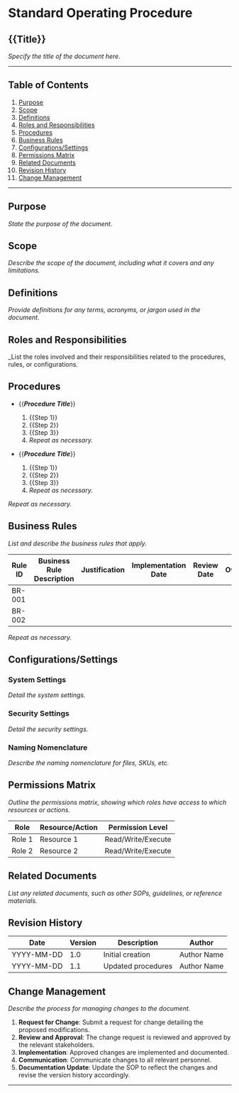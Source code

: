 # Standard Operating Procedure

## {{Title}}

_Specify the title of the document here._

---

## Table of Contents

1. [Purpose](https://chatgpt.com/c/16c988da-a2dd-466b-b77f-38e70e89f248#purpose)
2. [Scope](https://chatgpt.com/c/16c988da-a2dd-466b-b77f-38e70e89f248#scope)
3. [Definitions](https://chatgpt.com/c/16c988da-a2dd-466b-b77f-38e70e89f248#definitions)
4. [Roles and Responsibilities](https://chatgpt.com/c/16c988da-a2dd-466b-b77f-38e70e89f248#roles-and-responsibilities)
5. [Procedures](https://chatgpt.com/c/16c988da-a2dd-466b-b77f-38e70e89f248#procedures)
6. [Business Rules](https://chatgpt.com/c/16c988da-a2dd-466b-b77f-38e70e89f248#business-rules)
7. [Configurations/Settings](https://chatgpt.com/c/16c988da-a2dd-466b-b77f-38e70e89f248#configurations-settings)
8. [Permissions Matrix](https://chatgpt.com/c/16c988da-a2dd-466b-b77f-38e70e89f248#permissions-matrix)
9. [Related Documents](https://chatgpt.com/c/16c988da-a2dd-466b-b77f-38e70e89f248#related-documents)
10. [Revision History](https://chatgpt.com/c/16c988da-a2dd-466b-b77f-38e70e89f248#revision-history)
11. [Change Management](https://chatgpt.com/c/16c988da-a2dd-466b-b77f-38e70e89f248#change-management)

---

## Purpose

_State the purpose of the document._

## Scope

_Describe the scope of the document, including what it covers and any limitations._

## Definitions

_Provide definitions for any terms, acronyms, or jargon used in the document._

## Roles and Responsibilities

_List the roles involved and their responsibilities related to the procedures, rules, or configurations.
## Procedures

- {{**_Procedure Title_**}}
	1. {{Step 1}}
	2. {{Step 2}}
	3. {{Step 3}}
	4. _Repeat as necessary._

- {{**_Procedure Title_**}}
	1. {{Step 1}}
	2. {{Step 2}}
	3. {{Step 3}}
	4. _Repeat as necessary._

_Repeat as necessary._

## Business Rules

_List and describe the business rules that apply._

| Rule ID | Business Rule Description | Justification | Implementation Date | Review Date | Owner |
| ------- | ------------------------- | ------------- | ------------------- | ----------- | ----- |
| BR-001  |                           |               |                     |             |       |
| BR-002  |                           |               |                     |             |       |
_Repeat as necessary._

## Configurations/Settings

### System Settings

_Detail the system settings._

### Security Settings

_Detail the security settings._

### Naming Nomenclature

_Describe the naming nomenclature for files, SKUs, etc._

## Permissions Matrix

_Outline the permissions matrix, showing which roles have access to which resources or actions._

|Role|Resource/Action|Permission Level|
|---|---|---|
|Role 1|Resource 1|Read/Write/Execute|
|Role 2|Resource 2|Read/Write/Execute|

## Related Documents

_List any related documents, such as other SOPs, guidelines, or reference materials._

## Revision History

|Date|Version|Description|Author|
|---|---|---|---|
|YYYY-MM-DD|1.0|Initial creation|Author Name|
|YYYY-MM-DD|1.1|Updated procedures|Author Name|

## Change Management

_Describe the process for managing changes to the document._

1. **Request for Change**: Submit a request for change detailing the proposed modifications.
2. **Review and Approval**: The change request is reviewed and approved by the relevant stakeholders.
3. **Implementation**: Approved changes are implemented and documented.
4. **Communication**: Communicate changes to all relevant personnel.
5. **Documentation Update**: Update the SOP to reflect the changes and revise the version history accordingly.

---
